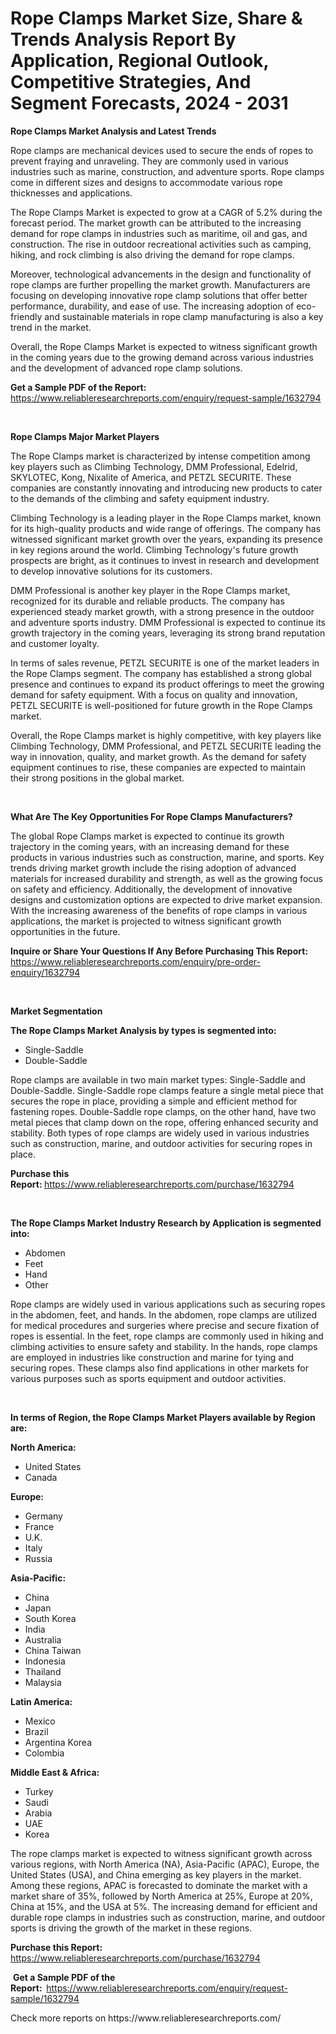 <p><h1>Rope Clamps Market Size, Share & Trends Analysis Report By Application, Regional Outlook, Competitive Strategies, And Segment Forecasts, 2024 - 2031</h1></p><p><strong>Rope Clamps Market Analysis and Latest Trends</strong></p>
<p><p>Rope clamps are mechanical devices used to secure the ends of ropes to prevent fraying and unraveling. They are commonly used in various industries such as marine, construction, and adventure sports. Rope clamps come in different sizes and designs to accommodate various rope thicknesses and applications.</p><p>The Rope Clamps Market is expected to grow at a CAGR of 5.2% during the forecast period. The market growth can be attributed to the increasing demand for rope clamps in industries such as maritime, oil and gas, and construction. The rise in outdoor recreational activities such as camping, hiking, and rock climbing is also driving the demand for rope clamps.</p><p>Moreover, technological advancements in the design and functionality of rope clamps are further propelling the market growth. Manufacturers are focusing on developing innovative rope clamp solutions that offer better performance, durability, and ease of use. The increasing adoption of eco-friendly and sustainable materials in rope clamp manufacturing is also a key trend in the market.</p><p>Overall, the Rope Clamps Market is expected to witness significant growth in the coming years due to the growing demand across various industries and the development of advanced rope clamp solutions.</p></p>
<p><strong>Get a Sample PDF of the Report:&nbsp;</strong> <a href="https://www.reliableresearchreports.com/enquiry/request-sample/1632794">https://www.reliableresearchreports.com/enquiry/request-sample/1632794</a></p>
<p>&nbsp;</p>
<p><strong>Rope Clamps Major Market Players</strong></p>
<p><p>The Rope Clamps market is characterized by intense competition among key players such as Climbing Technology, DMM Professional, Edelrid, SKYLOTEC, Kong, Nixalite of America, and PETZL SECURITE. These companies are constantly innovating and introducing new products to cater to the demands of the climbing and safety equipment industry.</p><p>Climbing Technology is a leading player in the Rope Clamps market, known for its high-quality products and wide range of offerings. The company has witnessed significant market growth over the years, expanding its presence in key regions around the world. Climbing Technology's future growth prospects are bright, as it continues to invest in research and development to develop innovative solutions for its customers.</p><p>DMM Professional is another key player in the Rope Clamps market, recognized for its durable and reliable products. The company has experienced steady market growth, with a strong presence in the outdoor and adventure sports industry. DMM Professional is expected to continue its growth trajectory in the coming years, leveraging its strong brand reputation and customer loyalty.</p><p>In terms of sales revenue, PETZL SECURITE is one of the market leaders in the Rope Clamps segment. The company has established a strong global presence and continues to expand its product offerings to meet the growing demand for safety equipment. With a focus on quality and innovation, PETZL SECURITE is well-positioned for future growth in the Rope Clamps market.</p><p>Overall, the Rope Clamps market is highly competitive, with key players like Climbing Technology, DMM Professional, and PETZL SECURITE leading the way in innovation, quality, and market growth. As the demand for safety equipment continues to rise, these companies are expected to maintain their strong positions in the global market.</p></p>
<p>&nbsp;</p>
<p><strong>What Are The Key Opportunities For Rope Clamps Manufacturers?</strong></p>
<p><p>The global Rope Clamps market is expected to continue its growth trajectory in the coming years, with an increasing demand for these products in various industries such as construction, marine, and sports. Key trends driving market growth include the rising adoption of advanced materials for increased durability and strength, as well as the growing focus on safety and efficiency. Additionally, the development of innovative designs and customization options are expected to drive market expansion. With the increasing awareness of the benefits of rope clamps in various applications, the market is projected to witness significant growth opportunities in the future.</p></p>
<p><strong>Inquire or Share Your Questions If Any Before Purchasing This Report:</strong> <a href="https://www.reliableresearchreports.com/enquiry/pre-order-enquiry/1632794">https://www.reliableresearchreports.com/enquiry/pre-order-enquiry/1632794</a></p>
<p>&nbsp;</p>
<p><strong>Market Segmentation</strong></p>
<p><strong>The Rope Clamps Market Analysis by types is segmented into:</strong></p>
<p><ul><li>Single-Saddle</li><li>Double-Saddle</li></ul></p>
<p><p>Rope clamps are available in two main market types: Single-Saddle and Double-Saddle. Single-Saddle rope clamps feature a single metal piece that secures the rope in place, providing a simple and efficient method for fastening ropes. Double-Saddle rope clamps, on the other hand, have two metal pieces that clamp down on the rope, offering enhanced security and stability. Both types of rope clamps are widely used in various industries such as construction, marine, and outdoor activities for securing ropes in place.</p></p>
<p><strong>Purchase this Report:&nbsp;</strong><a href="https://www.reliableresearchreports.com/purchase/1632794">https://www.reliableresearchreports.com/purchase/1632794</a></p>
<p>&nbsp;</p>
<p><strong>The Rope Clamps Market Industry Research by Application is segmented into:</strong></p>
<p><ul><li>Abdomen</li><li>Feet</li><li>Hand</li><li>Other</li></ul></p>
<p><p>Rope clamps are widely used in various applications such as securing ropes in the abdomen, feet, and hands. In the abdomen, rope clamps are utilized for medical procedures and surgeries where precise and secure fixation of ropes is essential. In the feet, rope clamps are commonly used in hiking and climbing activities to ensure safety and stability. In the hands, rope clamps are employed in industries like construction and marine for tying and securing ropes. These clamps also find applications in other markets for various purposes such as sports equipment and outdoor activities.</p></p>
<p>&nbsp;</p>
<p><strong>In terms of Region, the Rope Clamps Market Players available by Region are:</strong></p>
<p>
    <p> <strong> North America: </strong>
        <ul>
            <li>United States</li>
            <li>Canada</li>
        </ul>
        </p> 
    <p> <strong> Europe: </strong>
        <ul>
            <li>Germany</li>
            <li>France</li>
            <li>U.K.</li>
            <li>Italy</li>
            <li>Russia</li>
        </ul>
        </p> 
    <p> <strong> Asia-Pacific: </strong>
        <ul>
            <li>China</li>
            <li>Japan</li>
            <li>South Korea</li>
            <li>India</li>
            <li>Australia</li>
            <li>China Taiwan</li>
            <li>Indonesia</li>
            <li>Thailand</li>
            <li>Malaysia</li>
        </ul>
        </p> 
    <p> <strong> Latin America: </strong>
        <ul>
            <li>Mexico</li>
            <li>Brazil</li>
            <li>Argentina Korea</li>
            <li>Colombia</li>
        </ul>
        </p> 
    <p> <strong> Middle East & Africa: </strong>
        <ul>
            <li>Turkey</li>
            <li>Saudi</li>
            <li>Arabia</li>
            <li>UAE</li>
            <li>Korea</li>
        </ul>
    </p>
    </p>
<p><p>The rope clamps market is expected to witness significant growth across various regions, with North America (NA), Asia-Pacific (APAC), Europe, the United States (USA), and China emerging as key players in the market. Among these regions, APAC is forecasted to dominate the market with a market share of 35%, followed by North America at 25%, Europe at 20%, China at 15%, and the USA at 5%. The increasing demand for efficient and durable rope clamps in industries such as construction, marine, and outdoor sports is driving the growth of the market in these regions.</p></p>
<p><strong>Purchase this Report: </strong><a href="https://www.reliableresearchreports.com/purchase/1632794">https://www.reliableresearchreports.com/purchase/1632794</a></p>
<p>&nbsp;<strong>Get a Sample PDF of the Report:&nbsp;&nbsp;</strong><a href="https://www.reliableresearchreports.com/enquiry/request-sample/1632794">https://www.reliableresearchreports.com/enquiry/request-sample/1632794</a></p>
<p><strong></strong></p>
<p>Check more reports on https://www.reliableresearchreports.com/</p>